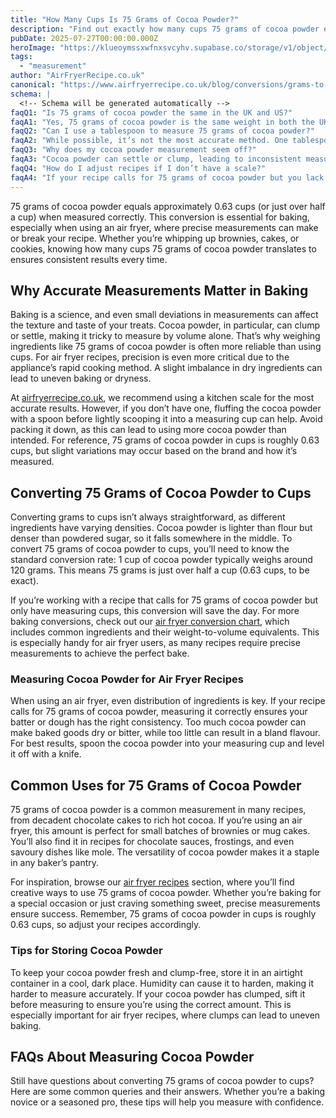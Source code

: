 ```yaml
---
title: "How Many Cups Is 75 Grams of Cocoa Powder?"
description: "Find out exactly how many cups 75 grams of cocoa powder equals for perfect baking every time. Includes air fryer-friendly tips!"
pubDate: 2025-07-27T00:00:00.000Z
heroImage: "https://klueoymssxwfnxsvcyhv.supabase.co/storage/v1/object/public/Shmucket/how-many-cups-is-75-grams-of-cocoa-powder.webp"
tags:
  - "measurement"
author: "AirFryerRecipe.co.uk"
canonical: "https://www.airfryerrecipe.co.uk/blog/conversions/grams-to-cups/how-many-cups-is-75-grams-of-cocoa-powder"
schema: |
  <!-- Schema will be generated automatically -->
faqQ1: "Is 75 grams of cocoa powder the same in the UK and US?"
faqA1: "Yes, 75 grams of cocoa powder is the same weight in both the UK and US. However, cup sizes can vary slightly between countries. In the UK, a standard cup is 250ml, while in the US, it’s 240ml. For 75 grams of cocoa powder, this minor difference won’t significantly affect your recipe."
faqQ2: "Can I use a tablespoon to measure 75 grams of cocoa powder?"
faqA2: "While possible, it’s not the most accurate method. One tablespoon of cocoa powder weighs about 7 grams, so you’d need roughly 11 tablespoons to reach 75 grams. For precision, especially in air fryer baking, a kitchen scale is best."
faqQ3: "Why does my cocoa powder measurement seem off?"
faqA3: "Cocoa powder can settle or clump, leading to inconsistent measurements. Always fluff it with a spoon before scooping, and avoid packing it into the cup. For 75 grams of cocoa powder, lightly spooning it into a measuring cup should yield about 0.63 cups."
faqQ4: "How do I adjust recipes if I don’t have a scale?"
faqA4: "If your recipe calls for 75 grams of cocoa powder but you lack a scale, use the 0.63 cups conversion. For best results, refer to a reliable conversion chart, like the one on <a href=https://www.airfryerrecipe.co.uk/air-fryer-conversion-chart>airfryerrecipe.co.uk</a>, and always spoon—don’t scoop—your cocoa powder."
---
```

<p>75 grams of cocoa powder equals approximately 0.63 cups (or just over half a cup) when measured correctly. This conversion is essential for baking, especially when using an air fryer, where precise measurements can make or break your recipe. Whether you’re whipping up brownies, cakes, or cookies, knowing how many cups 75 grams of cocoa powder translates to ensures consistent results every time.</p>

<h2>Why Accurate Measurements Matter in Baking</h2>
<p>Baking is a science, and even small deviations in measurements can affect the texture and taste of your treats. Cocoa powder, in particular, can clump or settle, making it tricky to measure by volume alone. That’s why weighing ingredients like 75 grams of cocoa powder is often more reliable than using cups. For air fryer recipes, precision is even more critical due to the appliance’s rapid cooking method. A slight imbalance in dry ingredients can lead to uneven baking or dryness.</p>
<p>At <a href=https://www.airfryerrecipe.co.uk/>airfryerrecipe.co.uk</a>, we recommend using a kitchen scale for the most accurate results. However, if you don’t have one, fluffing the cocoa powder with a spoon before lightly scooping it into a measuring cup can help. Avoid packing it down, as this can lead to using more cocoa powder than intended. For reference, 75 grams of cocoa powder in cups is roughly 0.63 cups, but slight variations may occur based on the brand and how it’s measured.</p>

<h2>Converting 75 Grams of Cocoa Powder to Cups</h2>
<p>Converting grams to cups isn’t always straightforward, as different ingredients have varying densities. Cocoa powder is lighter than flour but denser than powdered sugar, so it falls somewhere in the middle. To convert 75 grams of cocoa powder to cups, you’ll need to know the standard conversion rate: 1 cup of cocoa powder typically weighs around 120 grams. This means 75 grams is just over half a cup (0.63 cups, to be exact).</p>
<p>If you’re working with a recipe that calls for 75 grams of cocoa powder but only have measuring cups, this conversion will save the day. For more baking conversions, check out our <a href=https://www.airfryerrecipe.co.uk/air-fryer-conversion-chart>air fryer conversion chart</a>, which includes common ingredients and their weight-to-volume equivalents. This is especially handy for air fryer users, as many recipes require precise measurements to achieve the perfect bake.</p>

<h3>Measuring Cocoa Powder for Air Fryer Recipes</h3>
<p>When using an air fryer, even distribution of ingredients is key. If your recipe calls for 75 grams of cocoa powder, measuring it correctly ensures your batter or dough has the right consistency. Too much cocoa powder can make baked goods dry or bitter, while too little can result in a bland flavour. For best results, spoon the cocoa powder into your measuring cup and level it off with a knife.</p>

<h2>Common Uses for 75 Grams of Cocoa Powder</h2>
<p>75 grams of cocoa powder is a common measurement in many recipes, from decadent chocolate cakes to rich hot cocoa. If you’re using an air fryer, this amount is perfect for small batches of brownies or mug cakes. You’ll also find it in recipes for chocolate sauces, frostings, and even savoury dishes like mole. The versatility of cocoa powder makes it a staple in any baker’s pantry.</p>
<p>For inspiration, browse our <a href=https://www.airfryerrecipe.co.uk/recipes>air fryer recipes</a> section, where you’ll find creative ways to use 75 grams of cocoa powder. Whether you’re baking for a special occasion or just craving something sweet, precise measurements ensure success. Remember, 75 grams of cocoa powder in cups is roughly 0.63 cups, so adjust your recipes accordingly.</p>

<h3>Tips for Storing Cocoa Powder</h3>
<p>To keep your cocoa powder fresh and clump-free, store it in an airtight container in a cool, dark place. Humidity can cause it to harden, making it harder to measure accurately. If your cocoa powder has clumped, sift it before measuring to ensure you’re using the correct amount. This is especially important for air fryer recipes, where clumps can lead to uneven baking.</p>

<h2>FAQs About Measuring Cocoa Powder</h2>
<p>Still have questions about converting 75 grams of cocoa powder to cups? Here are some common queries and their answers. Whether you’re a baking novice or a seasoned pro, these tips will help you measure with confidence.</p>
